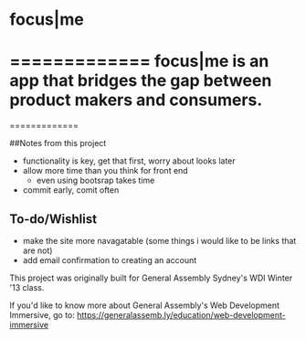 # focus|me
=============
focus|me is an app that bridges the gap between product makers and consumers.
=============
=============

##Notes from this project
  * functionality is key, get that first, worry about looks later
  * allow more time than you think for front end
    - even using bootsrap takes time
  * commit early, comit often

## To-do/Wishlist
  * make the site more navagatable (some things i would like to be links that are not)
  * add email confirmation to creating an account

This project was originally built for General Assembly Sydney's WDI Winter '13 class.

If you'd like to know more about General Assembly's Web Development Immersive, go to: https://generalassemb.ly/education/web-development-immersive
